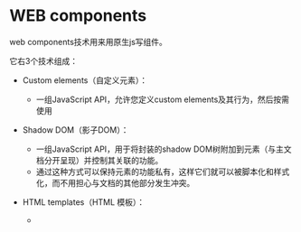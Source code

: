 # WEB components

web components技术用来用原生js写组件。

它右3个技术组成：

- Custom elements（自定义元素）：

  - 一组JavaScript API，允许您定义custom elements及其行为，然后按需使用

- Shadow DOM（影子DOM）：

  - 一组JavaScript API，用于将封装的shadow DOM树附加到元素（与主文档分开呈现）并控制其关联的功能。
  - 通过这种方式可以保持元素的功能私有，这样它们就可以被脚本化和样式化，而不用担心与文档的其他部分发生冲突。

- HTML templates（HTML 模板）：

  - <template>和<slot>元素使您可以编写不在呈现页面中显示的标记模板。然后它们可以作为自定义元素结构的基础被多次重用。 

实现web components的基本方法通常如下所示：

1. 创建一个类或函数定义组件的功能。

2. 使用customElementRegistry接口的define()方法注册组件，其三个参数（组件名，指定组件功能的类，可选的所继承自的元素）。使用方法如下：

   1. > window.customElements.define('my-bottun', MyButton);

3. 如果需要，使用Element.attachShadow()方法将一个shadow DOM附加到组件上。适用通常的DOM方法向其添加元素、事件监听等

4. 如果需要，使用<template\>    <slot\>定义一个HTML模板，再次使用常规DOM方法克隆一份放到shadow DOM中。
5. 在页面任何位置使用组件，就像使用常规HTML元素一样。



生命周期回调函数：

- `connectedCallback`：当 custom element首次被插入文档DOM时，被调用。
- `disconnectedCallback`：当 custom element从文档DOM中删除时，被调用。
- `adoptedCallback`：当 custom element被移动到新的文档时，被调用。
- `attributeChangedCallback`: 当 custom element增加、删除、修改自身属性时，被调用。

### \<slot>

 在定义组件内部模版时可使用 <slot> 标记声明此处未来可能会被外部元素代替，以增强组件的扩展性。 

使用：

~~~html

~~~













*











*